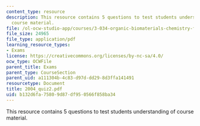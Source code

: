 ```yaml
---
content_type: resource
description: This resource contains 5 questions to test students understanding of
  course material.
file: /ol-ocw-studio-app/courses/3-034-organic-biomaterials-chemistry-fall-2005/b132d6fa75809d87df950566f858ba34_2004_quiz2.pdf
file_size: 24965
file_type: application/pdf
learning_resource_types:
- Exams
license: https://creativecommons.org/licenses/by-nc-sa/4.0/
ocw_type: OCWFile
parent_title: Exams
parent_type: CourseSection
parent_uid: a111304b-4c83-d97d-dd29-8d3ffa141491
resourcetype: Document
title: 2004_quiz2.pdf
uid: b132d6fa-7580-9d87-df95-0566f858ba34
---
```

This resource contains 5 questions to test students understanding of course material.